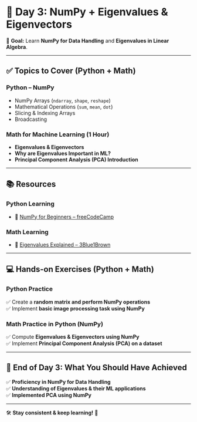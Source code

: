 # 🚀 Day 3: NumPy + Eigenvalues & Eigenvectors

🎯 **Goal:** Learn **NumPy for Data Handling** and **Eigenvalues in Linear Algebra**.

---

## ✅ Topics to Cover (Python + Math)

### **Python – NumPy**
- NumPy Arrays (`ndarray`, `shape`, `reshape`)
- Mathematical Operations (`sum`, `mean`, `dot`)
- Slicing & Indexing Arrays
- Broadcasting

### **Math for Machine Learning (1 Hour)**
- **Eigenvalues & Eigenvectors**
- **Why are Eigenvalues Important in ML?**
- **Principal Component Analysis (PCA) Introduction**

---

## 📚 Resources

### **Python Learning**
- 🎥 [NumPy for Beginners – freeCodeCamp](https://www.youtube.com/watch?v=QUT1VHiLmmI)

### **Math Learning**
- 🎥 [Eigenvalues Explained – 3Blue1Brown](https://www.youtube.com/watch?v=PFDu9oVAE-g)

---

## 💻 Hands-on Exercises (Python + Math)

### **Python Practice**
✅ Create a **random matrix and perform NumPy operations**  
✅ Implement **basic image processing task using NumPy**  

### **Math Practice in Python (NumPy)**
✅ Compute **Eigenvalues & Eigenvectors using NumPy**  
✅ Implement **Principal Component Analysis (PCA) on a dataset**  

---

## 🎯 End of Day 3: What You Should Have Achieved
✅ **Proficiency in NumPy for Data Handling**  
✅ **Understanding of Eigenvalues & their ML applications**  
✅ **Implemented PCA using NumPy**  

---

🛠 **Stay consistent & keep learning!** 🚀
